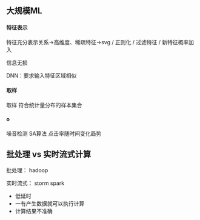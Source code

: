 ## 大规模ML

#### 特征表示

特征充分表示关系->高维度、稀疏特征->svg / 正则化 / 过滤特征 / 新特征概率加入

信息无损

DNN：要求输入特征区域相似

#### 取样

取样 符合统计量分布的样本集合

#### o

噪音检测 SA算法 点击率随时间变化趋势

## 批处理 vs 实时流式计算


批处理： hadoop 

实时流式： storm spark

- 低延时
- 一有产生数据就可以执行计算
- 计算结果不准确
